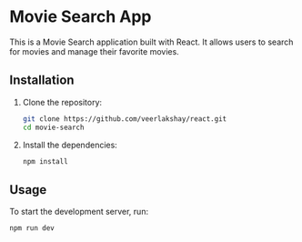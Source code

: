 # Movie Search App

This is a Movie Search application built with React. It allows users to search for movies and manage their favorite movies.


## Installation

1. Clone the repository:
    ```sh
    git clone https://github.com/veerlakshay/react.git
    cd movie-search
    ```

2. Install the dependencies:
    ```sh
    npm install
    ```

## Usage

To start the development server, run:
```sh
npm run dev